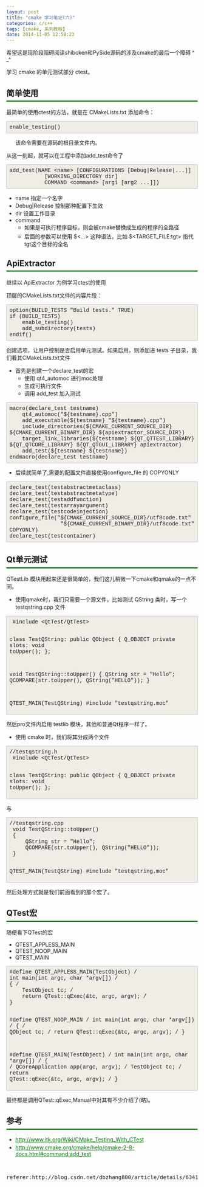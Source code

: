 ```yaml
---
layout: post
title: "cmake 学习笔记(六)"
categories: c/c++
tags: [cmake, 系列教程]
date: 2014-11-05 12:58:23
---
```


<p><span style="font-family:Arial,'Lucida Grande',sans-serif; font-size:16px; color:#000000; border-collapse:separate; font-style:normal; font-variant:normal; font-weight:normal; letter-spacing:normal; line-height:normal; orphans:2; text-indent:0px; text-transform:none; white-space:normal; widows:2; word-spacing:0px"></span></p>
<p class="line862">希望这是现阶段阻碍阅读shiboken和PySide源码的涉及cmake的最后一个障碍<span> ^ </span>_^</p>
<p class="line874">学习 cmake 的单元测试部分 ctest。</p>
<h2 id="A.2Be4BTVU9.2FdSg-" style="padding:0px 0px 0.3em; border-bottom:3px solid #047307">
简单使用</h2>
<p class="line874">最简单的使用ctest的方法，就是在 CMakeLists.txt 添加命令：</p>
<pre style="padding:0.5em; font-family:courier,monospace; background-color:#f0ece6; white-space:pre-wrap; word-wrap:break-word; border:1pt solid #c0c0c0">enable_testing()</pre>
<ul>
<li style="list-style-type:none">该命令需要在源码的根目录文件内。</li></ul>
<p class="line874">从这一刻起，就可以在工程中添加add_test命令了</p>
<pre style="padding:0.5em; font-family:courier,monospace; background-color:#f0ece6; white-space:pre-wrap; word-wrap:break-word; border:1pt solid #c0c0c0">add_test(NAME &lt;name&gt; [CONFIGURATIONS [Debug|Release|...]]
           [WORKING_DIRECTORY dir]
           COMMAND &lt;command&gt; [arg1 [arg2 ...]])</pre>
<ul>
<li>name 指定一个名字</li><li>Debug|Release 控制那种配置下生效</li><li>dir 设置工作目录</li><li>command
<ul>
<li>如果是可执行程序目标，则会被cmake替换成生成的程序的全路径</li><li>
<p class="line862" style="margin:0.25em 0px">后面的参数可以使用 $&lt;...&gt; 这种语法，比如 $&lt;TARGET_FILE:tgt&gt; 指代tgt这个目标的全名</p>
</li></ul>
</li></ul>
<h2 id="ApiExtractor" style="padding:0px 0px 0.3em; border-bottom:3px solid #047307">
ApiExtractor</h2>
<p class="line862">继续以 ApiExtractor 为例学习ctest的使用</p>
<p class="line874">顶层的CMakeLists.txt文件的内容片段：</p>
<pre style="padding:0.5em; font-family:courier,monospace; background-color:#f0ece6; white-space:pre-wrap; word-wrap:break-word; border:1pt solid #c0c0c0">option(BUILD_TESTS &quot;Build tests.&quot; TRUE)
if (BUILD_TESTS)
    enable_testing()
    add_subdirectory(tests)
endif()</pre>
<p class="line874">创建选项，让用户控制是否启用单元测试。如果启用，则添加进 tests 子目录，我们看其CMakeLists.txt文件</p>
<ul>
<li>首先是创建一个declare_test的宏
<ul>
<li>使用 qt4_automoc 进行moc处理</li><li>生成可执行文件</li><li>调用 add_test 加入测试</li></ul>
</li></ul>
<pre style="padding:0.5em; font-family:courier,monospace; background-color:#f0ece6; white-space:pre-wrap; word-wrap:break-word; border:1pt solid #c0c0c0">macro(declare_test testname)
    qt4_automoc(&quot;${testname}.cpp&quot;)
    add_executable(${testname} &quot;${testname}.cpp&quot;)
    include_directories(${CMAKE_CURRENT_SOURCE_DIR} ${CMAKE_CURRENT_BINARY_DIR} ${apiextractor_SOURCE_DIR})
    target_link_libraries(${testname} ${QT_QTTEST_LIBRARY} ${QT_QTCORE_LIBRARY} ${QT_QTGUI_LIBRARY} apiextractor)
    add_test(${testname} ${testname})
endmacro(declare_test testname)</pre>
<ul>
<li>后续就简单了,需要的配置文件直接使用configure_file 的 COPYONLY</li></ul>
<pre style="padding:0.5em; font-family:courier,monospace; background-color:#f0ece6; white-space:pre-wrap; word-wrap:break-word; border:1pt solid #c0c0c0">declare_test(testabstractmetaclass)
declare_test(testabstractmetatype)
declare_test(testaddfunction)
declare_test(testarrayargument)
declare_test(testcodeinjection)
configure_file(&quot;${CMAKE_CURRENT_SOURCE_DIR}/utf8code.txt&quot;
                &quot;${CMAKE_CURRENT_BINARY_DIR}/utf8code.txt&quot; COPYONLY)
declare_test(testcontainer)</pre>
<h2 id="Qt.2BU1VRQ21Li9U-" style="padding:0px 0px 0.3em; border-bottom:3px solid #047307">
Qt单元测试</h2>
<p class="line874">QTestLib 模块用起来还是很简单的，我们这儿稍微一下cmake和qmake的一点不同。</p>
<ul>
<li>使用qmake时，我们只需要一个源文件，比如测试 QString 类时，写一个 testqstring.cpp 文件</li></ul>
<pre style="padding:0.5em; font-family:courier,monospace; background-color:#f0ece6; white-space:pre-wrap; word-wrap:break-word; border:1pt solid #c0c0c0"> #include &lt;QtTest/QtTest&gt;

 class TestQString: public QObject
 {
     Q_OBJECT
 private slots:
     void toUpper();
 };

 void TestQString::toUpper()
 {
     QString str = &quot;Hello&quot;;
     QCOMPARE(str.toUpper(), QString(&quot;HELLO&quot;));
 }

 QTEST_MAIN(TestQString)
 #include &quot;testqstring.moc&quot;</pre>
<p class="line874">然后pro文件内启用 testlib 模块，其他和普通Qt程序一样了。</p>
<ul>
<li>使用 cmake 时，我们将其分成两个文件</li></ul>
<pre style="padding:0.5em; font-family:courier,monospace; background-color:#f0ece6; white-space:pre-wrap; word-wrap:break-word; border:1pt solid #c0c0c0">//testqstring.h
 #include &lt;QtTest/QtTest&gt;

 class TestQString: public QObject
 {
     Q_OBJECT
 private slots:
     void toUpper();
 };</pre>
<p class="line874">与</p>
<pre style="padding:0.5em; font-family:courier,monospace; background-color:#f0ece6; white-space:pre-wrap; word-wrap:break-word; border:1pt solid #c0c0c0">//testqstring.cpp
 void TestQString::toUpper()
 {
     QString str = &quot;Hello&quot;;
     QCOMPARE(str.toUpper(), QString(&quot;HELLO&quot;));
 }

 QTEST_MAIN(TestQString)
 #include &quot;testqstring.moc&quot;</pre>
<p class="line874">然后处理方式就是我们前面看到的那个宏了。</p>
<h2 id="QTest" style="padding:0px 0px 0.3em; border-bottom:3px solid #047307">QTest宏</h2>
<p class="line874">随便看下QTest的宏</p>
<ul>
<li>QTEST_APPLESS_MAIN</li><li>QTEST_NOOP_MAIN</li><li>QTEST_MAIN</li></ul>
<pre style="padding:0.5em; font-family:courier,monospace; background-color:#f0ece6; white-space:pre-wrap; word-wrap:break-word; border:1pt solid #c0c0c0">#define QTEST_APPLESS_MAIN(TestObject) /
int main(int argc, char *argv[]) /
{ /
    TestObject tc; /
    return QTest::qExec(&amp;tc, argc, argv); /
}

#define QTEST_NOOP_MAIN /
int main(int argc, char *argv[]) /
{ /
    QObject tc; /
    return QTest::qExec(&amp;tc, argc, argv); /
}

#define QTEST_MAIN(TestObject) /
int main(int argc, char *argv[]) /
{ /
    QCoreApplication app(argc, argv); /
    TestObject tc; /
    return QTest::qExec(&amp;tc, argc, argv); /
}</pre>
<p class="line874">最终都是调用QTest::qExec,Manual中对其有不少介绍了(略)。</p>
<h2 id="A.2BU8KAAw-" style="padding:0px 0px 0.3em; border-bottom:3px solid #047307">
参考</h2>
<ul>
<li>
<p class="line891" style="margin:0.25em 0px"><a class="http" href="http://www.itk.org/Wiki/CMake_Testing_With_CTest" style="color:#047307; border-width:0px">http://www.itk.org/Wiki/CMake_Testing_With_CTest</a></p>
</li><li>
<p class="line891" style="margin:0.25em 0px"><a class="http" href="http://www.cmake.org/cmake/help/cmake-2-8-docs.html#command:add_test" style="color:#047307; border-width:0px">http://www.cmake.org/cmake/help/cmake-2-8-docs.html#command:add_test</a></p>
</li></ul>
<p>&nbsp;</p>



<pre>
referer:http://blog.csdn.net/dbzhang800/article/details/6341803
</pre>

